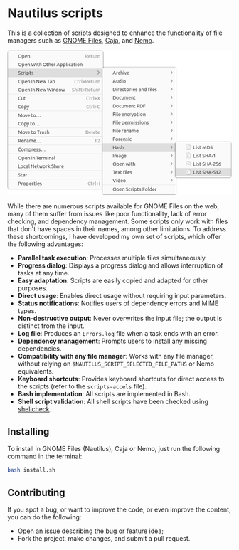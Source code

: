 # Nautilus scripts

This is a collection of scripts designed to enhance the functionality of file managers such as [GNOME Files](https://gitlab.gnome.org/GNOME/nautilus), [Caja](https://github.com/mate-desktop/caja), and [Nemo](https://github.com/linuxmint/nemo).

![screenshot](screenshot.png)

While there are numerous scripts available for GNOME Files on the web, many of them suffer from issues like poor functionality, lack of error checking, and dependency management. Some scripts only work with files that don't have spaces in their names, among other limitations. To address these shortcomings, I have developed my own set of scripts, which offer the following advantages:

- **Parallel task execution**: Processes multiple files simultaneously.
- **Progress dialog**: Displays a progress dialog and allows interruption of tasks at any time.
- **Easy adaptation**: Scripts are easily copied and adapted for other purposes.
- **Direct usage**: Enables direct usage without requiring input parameters.
- **Status notifications**: Notifies users of dependency errors and MIME types.
- **Non-destructive output**: Never overwrites the input file; the output is distinct from the input.
- **Log file**: Produces an `Errors.log` file when a task ends with an error.
- **Dependency management**: Prompts users to install any missing dependencies.
- **Compatibility with any file manager**: Works with any file manager, without relying on `$NAUTILUS_SCRIPT_SELECTED_FILE_PATHS` or Nemo equivalents.
- **Keyboard shortcuts**: Provides keyboard shortcuts for direct access to the scripts (refer to the `scripts-accels` file).
- **Bash implementation**: All scripts are implemented in Bash.
- **Shell script validation**: All shell scripts have been checked using [shellcheck](https://github.com/koalaman/shellcheck).

## Installing

To install in GNOME Files (Nautilus), Caja or Nemo, just run the following command in the terminal:

```sh
bash install.sh
```

## Contributing

If you spot a bug, or want to improve the code, or even improve the content, you can do the following:

- [Open an issue](https://github.com/cfgnunes/nautilus-scripts/issues/new)
  describing the bug or feature idea;
- Fork the project, make changes, and submit a pull request.
